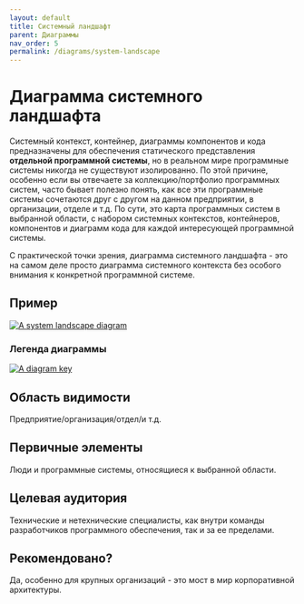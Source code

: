 ```yaml
---
layout: default
title: Системный ландшафт
parent: Диаграммы
nav_order: 5
permalink: /diagrams/system-landscape
---
```


# Диаграмма системного ландшафта 

Системный контекст, контейнер, диаграммы компонентов и кода предназначены для обеспечения статического представления
__отдельной программной системы__, но в реальном мире программные системы никогда не существуют изолированно. По этой 
причине, особенно если вы отвечаете за коллекцию/портфолио программных систем, часто бывает полезно понять, как все эти
программные системы сочетаются друг с другом на данном предприятии, в организации, отделе и т.д. По сути, это карта 
программных систем в выбранной области, с набором системных контекстов, контейнеров, компонентов и диаграмм кода для 
каждой интересующей программной системы.

С практической точки зрения, диаграмма системного ландшафта - это на самом деле просто диаграмма системного контекста без
особого внимания к конкретной программной системе.

## Пример

[![A system landscape diagram](https://static.structurizr.com/workspace/28201/diagrams/SystemLandscape.png)](https://static.structurizr.com/workspace/28201/diagrams/SystemLandscape.png)

### Легенда диаграммы

[![A diagram key](https://static.structurizr.com/workspace/28201/diagrams/SystemLandscape-key.png)](https://static.structurizr.com/workspace/28201/diagrams/SystemLandscape-key.png)

## Область видимости

Предприятие/организация/отдел/и т.д.

## Первичные элементы

Люди и программные системы, относящиеся к выбранной области.

## Целевая аудитория

Технические и нетехнические специалисты, как внутри команды разработчиков программного обеспечения, так и за ее пределами.

## Рекомендовано?

Да, особенно для крупных организаций - это мост в мир корпоративной архитектуры.
